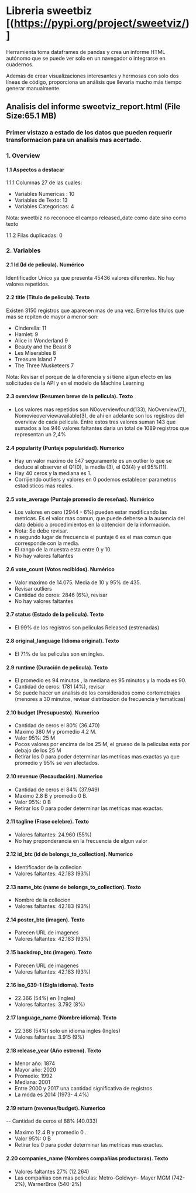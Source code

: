 # Libreria sweetbiz [(https://pypi.org/project/sweetviz/)]

Herramienta toma dataframes de pandas y crea un informe HTML autónomo que se puede ver solo en un navegador o integrarse en cuadernos.

Además de crear visualizaciones interesantes y hermosas con solo dos líneas de código, proporciona un análisis que llevaría mucho más tiempo generar manualmente.

## Analisis del informe sweetviz_report.html (File Size:65.1 MB)
### Primer vistazo a estado de los datos que pueden requerir transformacion para un analisis mas acertado.

### 1. Overview

#### 1.1 Aspectos a destacar

1.1.1 Columnas 27 de las cuales:
- Variables Numericas :        10
- Variables de Texto:          13
- Variables Categoricas:        4

Nota: sweetbiz no reconoce el campo released_date como date sino como texto

1.1.2 Filas duplicadas:         0

### 2. Variables

#### 2.1 Id (Id de pelicula).                           Numérico

Identificador Unico ya que presenta 45436 valores diferentes. No hay valores repetidos.

#### 2.2 title (Titulo de pelicula).                     Texto

Existen 3150 registros que aparecen mas de una vez. Entre los titulos que mas se repiten de mayor a menor son:

- Cinderella:             11
- Hamlet:                  9
- Alice in Wonderland      9
- Beauty and the Beast     8
- Les Miserables           8
- Treasure Island          7
- The Three Musketeers     7

Nota: Revisar el porque de la diferencia y si tiene algun efecto en las solicitudes de la API y en el modelo de Machine Learning

#### 2.3 overview (Resumen breve de la pelicula).        Texto

- Los valores mas repetidos son N0overviewfound(133), NoOverview(7), Nomovieoverviewavailable(3), de ahi en adelante son los registros del overview de cada pelicula.
Entre estos tres valores suman 143 que sumados a los 946 valores faltantes daria un total de 1089 registros que representan un 2,4% 

#### 2.4 popularity (Puntaje popularidad).                Numerico

- Hay un valor maximo de 547 seguramente es un outlier lo que se deduce al observar el Q1(0), la media (3),  el Q3(4) y el 95%(11).
- Hay 40 ceros y la mediana es 1.
- Corrijiendo outliers y valores en 0 podemos establecer parametros estadisticos mas reales.

#### 2.5 vote_average (Puntaje promedio de reseñas).      Numérico

- Los valores en cero (2944 - 6%) pueden estar modificando las metricas. Es el valor mas comun, que puede deberse a la ausencia del dato debido a procedimientos en la obtencion de la información.
- Nota: Se debe revisar. 
- n segundo lugar de frecuencia el puntaje 6 es el mas comun que corresponde con la media.
- El rango de la muestra esta entre 0 y 10.
- No hay valores faltantes

#### 2.6 vote_count (Votos recibidos).                    Numérico

- Valor maximo de 14.075. Media de 10 y 95% de 435.
- Revisar outliers
- Cantidad de ceros: 2846 (6%), revisar
- No hay valores faltantes

#### 2.7 status (Estado de la pelicula).                  Texto

 - El 99% de los registros son películas Released (estrenadas)

 #### 2.8 original_language (Idioma original).            Texto

- El 71% de las peliculas son en ingles.

 #### 2.9 runtime (Duración de pelicula).                 Texto

 - El promedio es 94 minutos , la mediana es 95 minutos y la moda es 90.
 - Cantidad de ceros: 1781 (4%), revisar
 - Se puede hacer un analisis de los considerados como cortometrajes (menores a 30 minutos, revisar distribucion de frecuencia y tematicas)

#### 2.10 budget (Presupuesto).                         Numerico

- Cantidad de ceros el 80% (36.470)
- Maximo 380 M y promedio 4.2 M.
- Valor 95%: 25 M
- Pocos valores por encima de los 25 M, el grueso de la peliculas esta por debajo de los 25 M
- Retirar los 0 para poder determinar las metricas mas exactas ya que promedio y 95% se ven afectados.

#### 2.10 revenue (Recaudación).                         Numerico

- Cantidad de ceros el 84% (37.949)
- Maximo 2.8 B y promedio 0 B.
- Valor 95%: 0 B
- Retirar los 0 para poder determinar las metricas mas exactas.

#### 2.11 tagline (Frase celebre).                         Texto

- Valores faltantes: 24.960 (55%)
- No hay preponderancia en la frecuencia de algun valor

#### 2.12 id_btc (id de belongs_to_collection).                         Numerico

- Identificador de la collecion
- Valores faltantes: 42.183 (93%)

#### 2.13 name_btc (name de belongs_to_collection).                         Texto

- Nombre de la collecion
- Valores faltantes: 42.183 (93%)

#### 2.14 poster_btc (imagen).                         Texto

- Parecen URL de imagenes
- Valores faltantes: 42.183 (93%)

#### 2.15 backdrop_btc (imagen).                         Texto

- Parecen URL de imagenes
- Valores faltantes: 42.183 (93%)

#### 2.16 iso_639-1 (Sigla idioma).                         Texto

- 22.366 (54%) en (Ingles)
- Valores faltantes: 3.792 (8%)

#### 2.17 language_name (Nombre idioma).                         Texto

- 22.366 (54%) solo un idioma  ingles (Ingles)
- Valores faltantes: 3.915 (9%)

#### 2.18 release_year (Año estreno).                         Texto

- Menor año: 1874
- Mayor año: 2020
- Promedio:  1992
- Mediana:  2001
- Entre 2000 y 2017 una cantidad significativa de registros
- La moda es 2014 (1973- 4.4%)

#### 2.19 return (revenue/budget).                         Numerico

-- Cantidad de ceros el 88% (40.033)
- Maximo 12.4 B y promedio 0 .
- Valor 95%: 0 B
- Retirar los 0 para poder determinar las metricas mas exactas.

#### 2.20 companies_name (Nombres compañias productoras).            Texto

- Valores faltantes 27% (12.264)
- Las compañias con mas peliculas: Metro-Goldwyn- Mayer MGM (742-2%), WarnerBros (540-2%)
